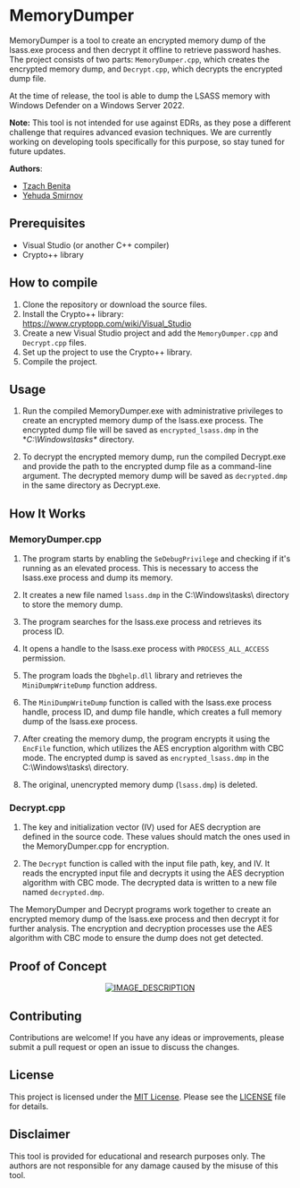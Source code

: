 # MemoryDumper

MemoryDumper is a tool to create an encrypted memory dump of the lsass.exe process and then decrypt it offline to retrieve password hashes. The project consists of two parts: `MemoryDumper.cpp`, which creates the encrypted memory dump, and `Decrypt.cpp`, which decrypts the encrypted dump file.

At the time of release, the tool is able to dump the LSASS memory with Windows Defender on a Windows Server 2022.

**Note:** This tool is not intended for use against EDRs, as they pose a different challenge that requires advanced evasion techniques. We are currently working on developing tools specifically for this purpose, so stay tuned for future updates.

**Authors**:
- [Tzach Benita](https://www.linkedin.com/in/tzach-benita/)
- [Yehuda Smirnov](https://www.linkedin.com/in/yehuda-smirnov/)

## Prerequisites

- Visual Studio (or another C++ compiler)
- Crypto++ library

## How to compile

1. Clone the repository or download the source files.
2. Install the Crypto++ library: https://www.cryptopp.com/wiki/Visual_Studio
3. Create a new Visual Studio project and add the `MemoryDumper.cpp` and `Decrypt.cpp` files.
4. Set up the project to use the Crypto++ library.
5. Compile the project.

## Usage

1. Run the compiled MemoryDumper.exe with administrative privileges to create an encrypted memory dump of the lsass.exe process. The encrypted dump file will be saved as `encrypted_lsass.dmp` in the **C:\Windows\tasks\** directory.

2. To decrypt the encrypted memory dump, run the compiled Decrypt.exe and provide the path to the encrypted dump file as a command-line argument. The decrypted memory dump will be saved as `decrypted.dmp` in the same directory as Decrypt.exe.

## How It Works

### MemoryDumper.cpp

1. The program starts by enabling the `SeDebugPrivilege` and checking if it's running as an elevated process. This is necessary to access the lsass.exe process and dump its memory.

2. It creates a new file named `lsass.dmp` in the C:\Windows\tasks\ directory to store the memory dump.

3. The program searches for the lsass.exe process and retrieves its process ID.

4. It opens a handle to the lsass.exe process with `PROCESS_ALL_ACCESS` permission.

5. The program loads the `Dbghelp.dll` library and retrieves the `MiniDumpWriteDump` function address.

6. The `MiniDumpWriteDump` function is called with the lsass.exe process handle, process ID, and dump file handle, which creates a full memory dump of the lsass.exe process.

7. After creating the memory dump, the program encrypts it using the `EncFile` function, which utilizes the AES encryption algorithm with CBC mode. The encrypted dump is saved as `encrypted_lsass.dmp` in the C:\Windows\tasks\ directory.

8. The original, unencrypted memory dump (`lsass.dmp`) is deleted.

### Decrypt.cpp

1. The key and initialization vector (IV) used for AES decryption are defined in the source code. These values should match the ones used in the MemoryDumper.cpp for encryption.

2. The `Decrypt` function is called with the input file path, key, and IV. It reads the encrypted input file and decrypts it using the AES decryption algorithm with CBC mode. The decrypted data is written to a new file named `decrypted.dmp`.

The MemoryDumper and Decrypt programs work together to create an encrypted memory dump of the lsass.exe process and then decrypt it for further analysis. The encryption and decryption processes use the AES algorithm with CBC mode to ensure the dump does not get detected.

## Proof of Concept

<div align="center">
  <a href="https://www.youtube.com/watch?v=F_XO3SCewqo">
    <img src="https://img.youtube.com/vi/F_XO3SCewqo/0.jpg" alt="IMAGE_DESCRIPTION">
  </a>
</div>


## Contributing

Contributions are welcome! If you have any ideas or improvements, please submit a pull request or open an issue to discuss the changes.

## License

This project is licensed under the [MIT License](LICENSE). Please see the [LICENSE](LICENSE) file for details.

## Disclaimer

This tool is provided for educational and research purposes only. The authors are not responsible for any damage caused by the misuse of this tool.

